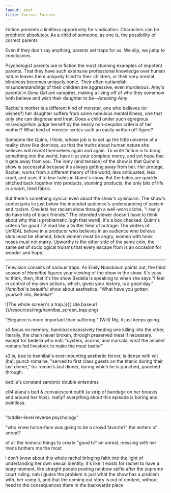 ```yaml
---
layout: post
title: Correct Parents
---
```


Fiction presents a limitless opportunity for vindication. Characters can be prophetic absolutely. As a child of someone, as one is, the possibility of correct parents 

Even if they don't say anything, parents set traps for us. We slip, we jump to conclusions

Psychologist parents are in fiction the most stunning examples of impotent parents. That they have such extensive professional knowledge over human nature leaves them uniquely blind to their children, or their very normal blindness becomes uniquely ironic. Their often outlandish misunderstandings of their children are aggressive, even murderous. Amy's parents in *Gone Girl* are vampires, making a living off of who they somehow both believe and wish their daughter to be--*Amazing Amy*.

Rachel's mother is a different kind of monster, one who believes (or wishes?) her daughter suffers from some nebulous mental illness, one that only she can diagnose and treat. Does a child under such egregious misrecognition judge herself by the nearly non-sequitor criteria of her mother? What kind of monster writes such an easily written off figure?

Someone like Quinn, I think, whose job is to set up the little universe of a reality show like dominos, so that the truths about human nature she believes will reveal themselves again and again. To write fiction is to bring something into the world, have it at your complete mercy, and yet hope that it gets away from you. The irony (and tension) of the show is that Quinn's show is successful because it's always getting away from her. Her protege, Rachel, works from a different theory of the world, less antiquated, less cruel, and uses it to tear holes in Quinn's show. But the holes are quickly stitched back together into products, stunning products, the only bits of life in a worn, tired fabric.

But there's something cynical even about the show's cyninicsm. The show's contestants lie just below the intended audience's understanding of sexism and racism. One lets her racism show through a well-worn cliche, "I really do have lots of black friends." The intended viewer doesn't have to think about why this is problematic (ugh that word), it's a box checked. Quinn's criteria for good TV read like a twitter feed of outrage: The writers of UnREAL believe in a producer who believes in an audience who believe sluts must be shamed, black women must be angry, women with hook noses must not marry. Upworthy is the other side of the same coin, the same set of sociological truisms that every escape from is an occasion for wonder and hope.

---

Television consists of various traps. As Emily Nussbaum points out, the third season of *Hannibal* figures your viewing of the show in the show. It's easy to think, then, that it's the show Bedelia is speaking to when she says "I feel in control of my own actions, which, given your history, is a good day." *Hannibal* is beautiful show about aesthetics. "What have you gotten yourself into, Bedelia?"

![The whole screen's a trap.]({{ site.baseurl }}/resources/img/hannibal_screen_trap.png)

"Elegance is more important than suffering." (Will) My, it just keeps going.

s3 focus on memory, hannibal obsessively feeding one killing into the other, literally, the chain never broken, through preserved meat if necessary. except for bedelia who eats "oysters, acorns, and marsala, what the ancient romans fed livestock to make the meat tastier"

s3 is, true to hannibal's ever-mounting aesthetic fervor, is dense with wit (ha): punch romaine, "served to first class guests on the titanic during their last dinner," for roman's last dinner, during which he is punched, punched through.

bedlia's constant sardonic double entendres

e04 alana's bed & convalescent outfit (a strip of bandage on her breasts and around her hips). really? everything about this episode is boring and pointless.

---

"toddler-level reverse psychology"

"who knew horse-face was going to be a crowd favorite?" the writers of unreal?

of all the immoral things to create "good tv" on unreal, messing with her meds bothers me the most

i don't know about this whole rachel bringing faith into the light of undertanding her own sexual identity. it's like it exists for rachel to have a teary moment, like straight people posting rainbow selfie after the supreme court ruling. nah i guess the problem is just what the show has a problem with, her using it, and that the coming out story is out of context, without heed to the consequences there in the backwards place